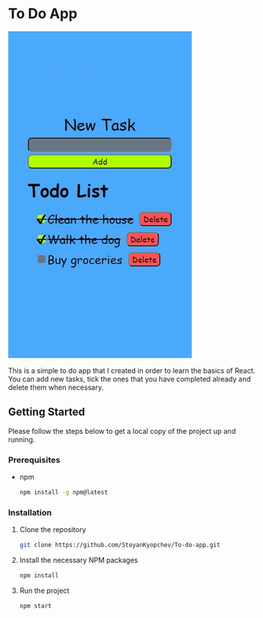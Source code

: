 # To Do App

![Alt text](./src/images/To%20do%20APP%20showcase%20img.JPG)

This is a simple to do app that I created in order to learn the basics of React. You can add new tasks, tick the ones that you have completed already and delete them when necessary.

## Getting Started

Please follow the steps below to get a local copy of the project up and running.

### Prerequisites
* npm
  ```sh
  npm install -g npm@latest
  ```

### Installation

1. Clone the repository
   ```sh
   git clone https://github.com/StoyanKyopchev/To-do-app.git
   ```
2. Install the necessary NPM packages
   ```sh
   npm install
   ```
5. Run the project
   ```sh
   npm start
   ```